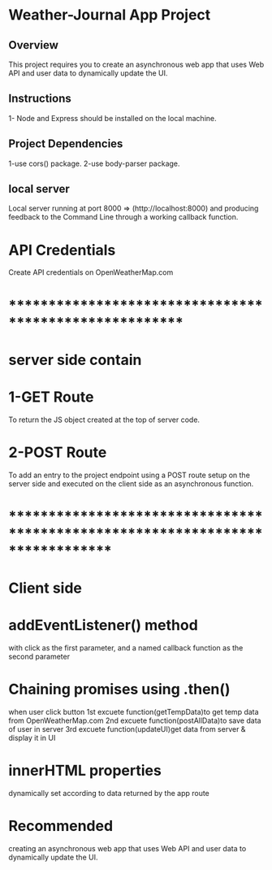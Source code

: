# Weather-Journal App Project

## Overview
This project requires you to create an asynchronous web app that uses Web API and user data to dynamically update the UI. 

## Instructions
1- Node and Express should be installed on the local machine.

## Project Dependencies
1-use cors() package.
2-use body-parser package.
 
## local server
Local server running at port 8000 => (http://localhost:8000)
 and producing feedback to the Command Line through a working callback function.

# API Credentials 
Create API credentials on OpenWeatherMap.com
#                  ******************************************************    #

# server side contain
# 1-GET Route
 To return the JS object created at the top of server code.
# 2-POST Route
To add an entry to the project endpoint using a POST route setup on the server side and executed on the client side as an asynchronous function.

#      *****************************************************************************

# Client side
# addEventListener() method
with click as the first parameter, and a named callback function as the second parameter

# Chaining promises using .then()
when user click button
1st excuete function(getTempData)to get temp data from OpenWeatherMap.com
2nd excuete function(postAllData)to save data of user in server
3rd excuete function(updateUI)get data from server & display it in UI

# innerHTML properties 
dynamically set according to data returned by the app route

# Recommended
creating an asynchronous web app that uses Web API and user data to dynamically update the UI. 
